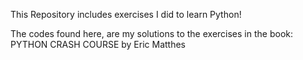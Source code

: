 This Repository includes exercises I did to learn Python!

The codes found here, are my solutions to the exercises in the book:
PYTHON CRASH COURSE by Eric Matthes

